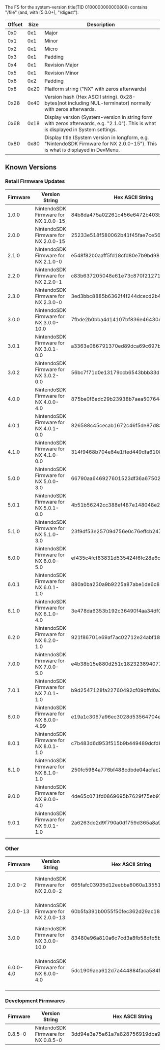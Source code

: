 The FS for the system-version title(TID 0100000000000809) contains
"/file" (and, with \[5.0.0+\], "/digest"):

| Offset | Size | Description                                                                                                                        |
| ------ | ---- | ---------------------------------------------------------------------------------------------------------------------------------- |
| 0x0    | 0x1  | Major                                                                                                                              |
| 0x1    | 0x1  | Minor                                                                                                                              |
| 0x2    | 0x1  | Micro                                                                                                                              |
| 0x3    | 0x1  | Padding                                                                                                                            |
| 0x4    | 0x1  | Revision Major                                                                                                                     |
| 0x5    | 0x1  | Revision Minor                                                                                                                     |
| 0x6    | 0x2  | Padding                                                                                                                            |
| 0x8    | 0x20 | Platform string ("NX" with zeros afterwards)                                                                                       |
| 0x28   | 0x40 | Version hash (Hex ASCII string). 0x28-bytes(not including NUL-terminator) normally with zeros afterwards.                          |
| 0x68   | 0x18 | Display version (System-version in string form with zeros afterwards, e.g. "2.1.0"). This is what is displayed in System settings. |
| 0x80   | 0x80 | Display title (System version in longform, e.g. "NintendoSDK Firmware for NX 2.0.0-15"). This is what is displayed in DevMenu.     |

## Known Versions

### Retail Firmware Updates

| Firmware | Version String                         | Hex ASCII String                         | "/digest" contents                                              |
| -------- | -------------------------------------- | ---------------------------------------- | --------------------------------------------------------------- |
| 1.0.0    | NintendoSDK Firmware for NX 1.0.0-15   | 84b8da475a02261c456e6472b403b31416480165 | N/A                                                             |
| 2.0.0    | NintendoSDK Firmware for NX 2.0.0-15   | 25233e518f580062b41f45fae7ce56bff261094a | N/A                                                             |
| 2.1.0    | NintendoSDK Firmware for NX 2.1.0-0    | e548f82b0aaff5fd18cfd80e7b9bd9808eeb7c99 | N/A                                                             |
| 2.2.0    | NintendoSDK Firmware for NX 2.2.0-1    | c83b637205048e61e73c870f21271cc3c6364396 | N/A                                                             |
| 2.3.0    | NintendoSDK Firmware for NX 2.3.0-0    | 3ed3bbc8885b6362f4f244dcecd2b430fa27310e | N/A                                                             |
| 3.0.0    | NintendoSDK Firmware for NX 3.0.0-10.0 | 7fbde2b0bba4d14107bf836e4643043d9f6c8e47 | N/A                                                             |
| 3.0.1    | NintendoSDK Firmware for NX 3.0.1-0.0  | a3363e086791370ed89dca69c697b4a8bc443d66 | N/A                                                             |
| 3.0.2    | NintendoSDK Firmware for NX 3.0.2-0.0  | 56bc7f71d0e13179ccb6543bbb33d7f537859e49 | N/A                                                             |
| 4.0.0    | NintendoSDK Firmware for NX 4.0.0-4.0  | 875be0f6edc29b23938b7aea50764421b9f217e5 | N/A                                                             |
| 4.0.1    | NintendoSDK Firmware for NX 4.0.1-0.0  | 826588c45cecab1672c46f5de87d83ea6008d583 | N/A                                                             |
| 4.1.0    | NintendoSDK Firmware for NX 4.1.0-0.0  | 314f9468b704e84e1ffed449dfa6108ba4be221d | N/A                                                             |
| 5.0.0    | NintendoSDK Firmware for NX 5.0.0-3.0  | 66790aa646927601523df36a6750205cd944b3de | gW93A\#00050000\#QRnTiv2kqQV-KO9DAn1Wzz4S2-SDH4Zd10y8Jx5KalI=   |
| 5.0.1    | NintendoSDK Firmware for NX 5.0.1-0.0  | 4b51b56242cc388ef487e148048e2c80e25994ad | gW93A\#00050001\#wBt05i54vmIPr7cs44Vvod3M9s5M2Yl2ZVd\_pd036MY=  |
| 5.1.0    | NintendoSDK Firmware for NX 5.1.0-3.0  | 23f9df53e25709d756e0c76effcb2473bd3447dd | gW93A\#00050100\#29uVhARHOdeTZmfdPnP785egrfRbPUW5n3IAACuHoPw=   |
| 6.0.0    | NintendoSDK Firmware for NX 6.0.0-5.0  | ef435c4fcf83831d535424f6fc28e6c91f7669d1 | gW93A\#00060000\#9k9lgdev3glK0ltQTdWmdK7jU1BL9oWNJRAFkQpHUYI=   |
| 6.0.1    | NintendoSDK Firmware for NX 6.0.1-1.0  | 880a0ba230a9b9225a87abe1de6c8ab8d832551e | gW93A\#00060001\#a4EXpeev\_mWNw7Dk0vkOsCMIxlosx2JuXPiOa5hEMd0=  |
| 6.1.0    | NintendoSDK Firmware for NX 6.1.0-4.0  | 3e478da6353b192c36490f4aa34df0d10d575146 | gW93A\#00060100\#FziXCoELZt0C7o-t\_rro9xWTcKkgPrsksov-OVrL00c=  |
| 6.2.0    | NintendoSDK Firmware for NX 6.2.0-1.0  | 921f86701e69af7ac02712e24abf18a666c2b5fb | CusHY\#00060200\#-uAUBEUSc-Se5mvfhJsj3Krr9ayN7IyTX60\_XcLsZkQ=  |
| 7.0.0    | NintendoSDK Firmware for NX 7.0.0-5.0  | e4b38b15e880d251c182323894077508803abaaf | CusHY\#00070000\#5PRVTLegTfFlaOw3kznosYec9d8BxGj8pN3wqGa80so=   |
| 7.0.1    | NintendoSDK Firmware for NX 7.0.1-1.0  | b9d2547128fa22760492cf09bffd0a3e43f2132c | CusHY\#00070001\#rBuhja\_901l8V8bKFqeiNBCY-fflYlZVa\_iqvkpEGJI= |
| 8.0.0    | NintendoSDK Firmware for NX 8.0.0-4.99 | e19a1c3067a96ec3028d53564704e4fb76ef7c59 | CusHY\#00080000\#s7CpDsmxJh1kenRjC5cfTDfbrMFNHxBbzr6XvNTA5RI=   |
| 8.0.1    | NintendoSDK Firmware for NX 8.0.1-1.0  | c7b483d6d953f515b9b449489dcfd828cb50fd69 | CusHY\#00080001\#fgCfbpEweqCg1S49PsWL\_b9R-C1Vj\_hJ6aTmSRxycSQ= |
| 8.1.0    | NintendoSDK Firmware for NX 8.1.0-1.0  | 250fc5984a776bf488cdbde04acfac2cd853978f | CusHY\#00080100\#OvqIXdglAGfnEd\_VQr28t7rUtxNE6LHjMQicnQ9o7zk=  |
| 9.0.0    | NintendoSDK Firmware for NX 9.0.0-4.0  | 4de65c071fd0869695b7629f75eb97b2551dbf2f | CusHY\#00090000\#-80vwBkUjWLb5Kpb\_cnuTjBZ0rHwZHhN7R1-vg0Ti5c=  |
| 9.0.1    | NintendoSDK Firmware for NX 9.0.1-1.0  | 2a6263de2d9f790a0df759d365a8a971a2be1101 | CusHY\#00090001\#qVDSOCehwMDCHyDnkXiTSJ1wEJZHtpRV\_CLMKgD-fSw=  |
|          |                                        |                                          |                                                                 |

### Other

| Firmware  | Version String                         | Hex ASCII String                         | Note                                                           |
| --------- | -------------------------------------- | ---------------------------------------- | -------------------------------------------------------------- |
| 2.0.0-2   | NintendoSDK Firmware for NX 2.0.0-2    | 665fafc03935d12eebba8060a135516b021ccbaa | Revision of [factory firmware](Factory%20Setup.md "wikilink"). |
| 2.0.0-13  | NintendoSDK Firmware for NX 2.0.0-13   | 60b5fa391b0055f50fec362d29ac18395f387412 | Revision of [factory firmware](Factory%20Setup.md "wikilink"). |
| 3.0.0     | NintendoSDK Firmware for NX 3.0.0-10.0 | 83480e96a810a6c7cd3a8fb58dfb5b53961ac781 | Revision of [factory firmware](Factory%20Setup.md "wikilink"). |
| 6.0.0-4.0 | NintendoSDK Firmware for NX 6.0.0-4.0  | 5dc1909aea612d7a444884faca584fa8ae895b5c | Pre-release version of firmware 6.0.0.                         |

### Development Firmwares

| Firmware | Version String                      | Hex ASCII String                         | Note                  |
| -------- | ----------------------------------- | ---------------------------------------- | --------------------- |
| 0.8.5-0  | NintendoSDK Firmware for NX 0.8.5-0 | 3dd94e3e75a61a7a828756919dba98c42ed7069a | Pre-release firmware. |
